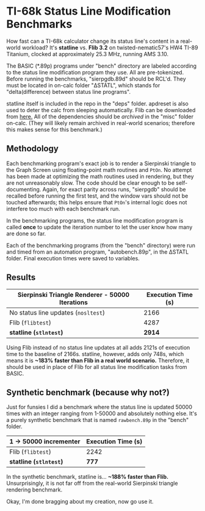 # TI-68k Status Line Modification Benchmarks

How fast can a TI-68k calculator change its status line's content in a real-world workload? It's **statline** vs. **Flib 3.2** on twisted-nematic57's HW4 TI-89 Titanium, clocked at approximately 25.3 MHz, running AMS 3.10.

The BASIC (*.89p) programs under "bench" directory are labeled according to the status line modification program they use. All are pre-tokenized. Before running the benchmarks, "sierpgdb.89d" should be RCL'd. They must be located in on-calc folder "ΔSTATL", which stands for "delta(difference) between status line programs".

statline itself is included in the repo in the "deps" folder. apdreset is also used to deter the calc from sleeping automatically. Flib can be downloaded from [here.](https://www.ticalc.org/archives/files/fileinfo/117/11770.html) All of the dependencies should be *archived* in the "misc" folder on-calc. (They will likely remain archived in real-world scenarios; therefore this makes sense for this benchmark.)

## Methodology

Each benchmarking program's exact job is to render a Sierpinski triangle to the Graph Screen using floating-point math routines and `PtOn`. No attempt has been made at optimizing the math routines used in rendering, but they are not unreasonably slow. The code should be clear enough to be self-documenting. Again, for exact parity across runs, "sierpgdb" should be recalled before running the first test, and the window vars should not be touched afterwards; this helps ensure that `PtOn`'s internal logic does not interfere too much with each benchmark run.

In the benchmarking programs, the status line modification program is called **once** to update the iteration number to let the user know how many are done so far.

Each of the benchmarking programs (from the "bench" directory) were run and timed from an automation program, "autobench.89p", in the ΔSTATL folder. Final execution times were saved to variables.

## Results

| Sierpinski Triangle Renderer - 50000 Iterations | Execution Time (s) |
| ----------------------------------------------- | ------------------ |
| No status line updates (`nosltest`)           | 2166               |
| Flib (`flibtest`)                             | 4287               |
| **statline (`stlntest`)**              | **2914**     |

Using Flib instead of no status line updates at all adds 2121s of execution time to the baseline of 2166s. statline, however, adds only 748s, which means it is **~183% faster than Flib in a real world scenario.** Therefore, it should be used in place of Flib for all status line modification tasks from BASIC.

## Synthetic benchmark (because why not?)

Just for funsies I did a benchmark where the status line is updated 50000 times with an integer ranging from 1-50000 and absolutely nothing else. It's a purely synthetic benchmark that is named `rawbench.89p` in the "bench" folder.

| 1 -> 50000 incrementer            | Execution Time (s) |
| --------------------------------- | ------------------ |
| Flib (`flibtest`)               | 2242               |
| **statline (`stlntest`)** | **777**      |

In the synthetic benchmark, statline is... **~188% faster than Flib.** Unsurprisingly, it is not far off from the real-world Sierpinski triangle rendering benchmark.

Okay, I'm done bragging about my creation, now go use it.
